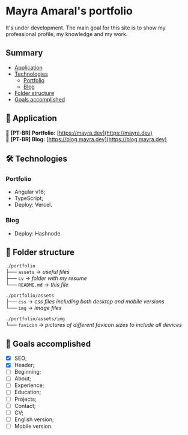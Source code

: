 # Mayra Amaral's portfolio

It's under development. The main goal for this site is to show my professional profile, my knowledge and my work.

## Summary

- [Application](https://github.com/mayraamaral/portfolio#-application)
- [Technologies](https://github.com/mayraamaral/portfolio#%EF%B8%8F-technologies)
  - [Portfolio](https://github.com/mayraamaral/portfolio#portfolio)
  - [Blog](https://github.com/mayraamaral/portfolio#blog)
- [Folder structure](https://github.com/mayraamaral/portfolio#-folder-structure)
- [Goals accomplished](https://github.com/mayraamaral/portfolio#-goals-accomplished)

## 📲 Application

🔗 **[PT-BR] Portfolio:** [https://mayra.dev](https://mayra.dev)  
🔗 **[PT-BR] Blog:** [https://blog.mayra.dev](https://blog.mayra.dev)

## 🛠️ Technologies

### Portfolio

- Angular v16;
- TypeScript;
- Deploy: Vercel.

### Blog

- Deploy: Hashnode.

## 📁 Folder structure

`./portfolio`  
├── `assets` -> _useful files_  
├── `cv` -> _folder with my resume_  
└── `README.md` -> _this file_

`./portfolio/assets`  
├── `css` -> _css files including both desktop and mobile versions_  
└── `img` -> _image files_

`./portfolio/assets/img`  
└── `favicon` -> _pictures of different favicon sizes to include all devices_

## 🎯 Goals accomplished

- [x] SEO;
- [x] Header;
- [ ] Beginning;
- [ ] About;
- [ ] Experience;
- [ ] Education;
- [ ] Projects;
- [ ] Contact;
- [ ] CV;
- [ ] English version;
- [ ] Mobile version.
